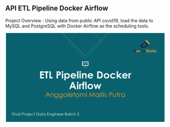 ## API ETL Pipeline Docker Airflow

Project Overview : Using data from public API covid19, load the data to MySQL and PostgreSQL with Docker Airflow as the scheduling tools.

<center><img src="images/api_etl_docker_airflow_images/Final Project DE5 - Anggoletomi Marlis Putra_page-0001.jpg?raw=true" width="500px"></center>
